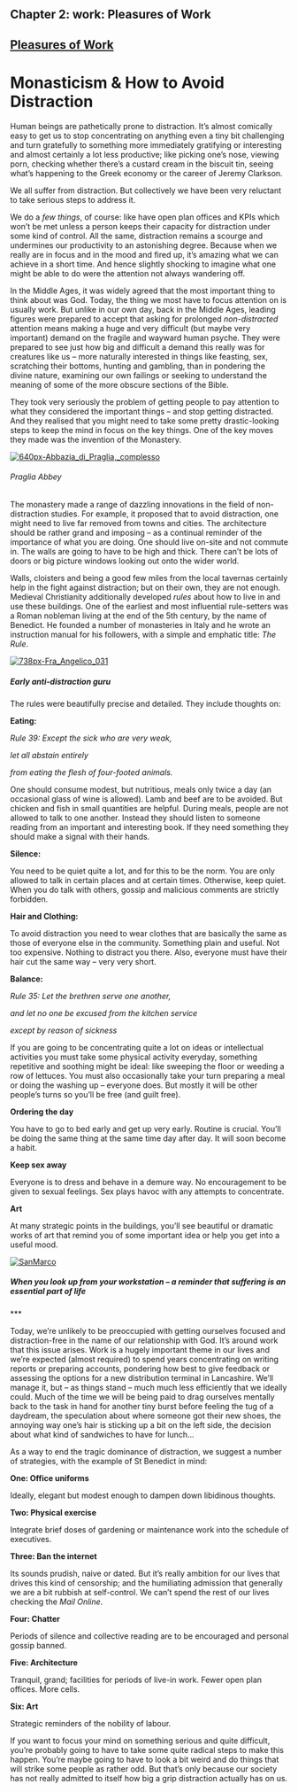 Chapter  2: work: Pleasures of Work
----------------------------------

[Pleasures of Work](../category/work/pleasures-of-work/index.html)
------------------------------------------------------------------

Monasticism & How to Avoid Distraction
======================================

Human beings are pathetically prone to distraction. It’s almost comically easy to get us to stop concentrating on anything even a tiny bit challenging and turn gratefully to something more immediately gratifying or interesting and almost certainly a lot less productive; like picking one’s nose, viewing porn, checking whether there’s a custard cream in the biscuit tin, seeing what’s happening to the Greek economy or the career of Jeremy Clarkson.

<span class="s1">We all suffer from distraction. But collectively we have been very reluctant to take serious steps to address it.<span class="Apple-converted-space">   </span></span>

<span class="s1">We do a *few things*, of course: like have open plan offices and KPIs which won’t be met unless a person keeps their capacity for distraction under some kind of control. All the same, distraction remains a scourge and undermines our productivity to an astonishing degree. Because when we really are in focus and in the mood and fired up, it’s amazing what we can achieve in a short time. And hence slightly shocking to imagine what one might be able to do were the attention not always wandering off. </span>

<span class="s1">In the Middle Ages, it was widely agreed that the most important thing to think about was God. Today, the thing we most have to focus attention on is usually work. But unlike in our own day, back in the Middle Ages, leading figures were prepared to accept that asking for prolonged *non-distracted* attention means making a huge and very difficult (but maybe very important) demand on the fragile and wayward human psyche. They were prepared to see just how big and difficult a demand this really was for creatures like us – more naturally interested in things like feasting, sex, scratching their bottoms, hunting and gambling, than in pondering the divine nature, examining our own failings or seeking to understand the meaning of some of the more obscure sections of the Bible. </span>

<span class="s1">They took very seriously the problem of getting people to pay attention to what they considered the important things – and stop getting distracted. And they realised that you might need to take some pretty drastic-looking steps to keep the mind in focus on the key things.<span class="Apple-converted-space"> </span>One of the key moves they made was the invention of the Monastery. </span>

[![640px-Abbazia\_di\_Praglia,\_complesso](http://i0.wp.com/www.thebookoflife.org/wp-content/uploads/2015/03/640px-Abbazia_di_Praglia_complesso.jpg?resize=635%2C470)](http://i1.wp.com/www.thebookoflife.org/wp-content/uploads/2015/03/640px-Abbazia_di_Praglia_complesso.jpg)

###### Praglia Abbey

<span class="s1">The monastery made a range of dazzling innovations in the field of non-distraction studies. For example, it proposed that to avoid distraction, one might need to live far removed from towns and cities. The architecture should be rather grand and imposing – as a continual reminder of the importance of what you are doing. One should live on-site and not commute in. The walls are going to have to be high and thick. There can’t be lots of doors or big picture windows looking out onto the wider world. </span>

<span class="s1">Walls, cloisters and being a good few miles from the local tavernas certainly help in the fight against distraction;<span class="Apple-converted-space"> </span>but on their own, they are not enough. Medieval Christianity additionally developed *rules* about how to live in and use these buildings. One of the earliest and most influential rule-setters was a Roman nobleman living at the end of the 5th century, by the name of Benedict.<span class="Apple-converted-space"> </span>He founded a number of monasteries in Italy and he wrote an instruction manual for his followers, with a simple and emphatic title: *The Rule*.</span>

[![738px-Fra\_Angelico\_031](http://i2.wp.com/www.thebookoflife.org/wp-content/uploads/2015/03/738px-Fra_Angelico_031.jpg?resize=635%2C647)](http://i0.wp.com/www.thebookoflife.org/wp-content/uploads/2015/03/738px-Fra_Angelico_031.jpg)

##### <span class="s1">Early anti-distraction guru</span>

<span class="s1">The rules were beautifully precise and detailed. They include thoughts on:</span>

**<span class="s1">Eating:</span>**

*<span class="s1">Rule 39: Except the sick who are very weak,</span>*

*<span class="s1">let all abstain entirely</span>*

*<span class="s1">from eating the flesh of four-footed animals.</span>*

<span class="s1">One should consume modest, but nutritious, meals only twice a day (an occasional glass of wine is allowed). Lamb and beef are to be avoided. But chicken and fish in small quantities are helpful. During meals, people are not allowed to talk to one another. Instead they should listen to someone reading from an important and interesting book. If they need something they should make a signal with their hands.</span>

**<span class="s1">Silence: </span>**

<span class="s1">You need to be quiet quite a lot, and for this to be the norm. You are only allowed to talk in certain places and at certain times. Otherwise, keep quiet. When you do talk with others, gossip and malicious comments are strictly forbidden. </span>

**<span class="s1">Hair and Clothing: </span>**

<span class="s1">To avoid distraction you need to wear clothes that are basically the same as those of everyone else in the community. Something plain and useful. Not too expensive. Nothing to distract you there. Also, everyone must have their hair cut the same way – very very short. </span>

**<span class="s1">Balance: </span>**

*<span class="s1">Rule 35: Let the brethren serve one another, </span>*

*<span class="s1">and let no one be excused from the kitchen service </span>*

*<span class="s1">except by reason of sickness </span>*

<span class="s1">If you are going to be concentrating quite a lot on ideas or intellectual activities you must take some physical activity everyday, something repetitive and soothing might be ideal: like sweeping the floor or weeding a row of lettuces. You must also occasionally take your turn preparing a meal or doing the washing up – everyone does. But mostly it will be other people’s turns so you’ll be free (and guilt free).</span>

**<span class="s1">Ordering the day</span>**

<span class="s1">You have to go to bed early and get up very early. Routine is crucial. You’ll be doing the same thing at the same time day after day. It will soon become a habit. </span>

**<span class="s1">Keep sex away</span>**

<span class="s1">Everyone is to dress and behave in a demure way. No encouragement to be given to sexual feelings. Sex plays havoc with any attempts to concentrate. </span>

**<span class="s1">Art</span>**

<span class="s1">At many strategic points in the buildings, you’ll see beautiful or dramatic works of art that remind you of some important idea or help you get into a useful mood.</span>

[![SanMarco](http://i1.wp.com/www.thebookoflife.org/wp-content/uploads/2015/03/SanMarco.jpg?resize=635%2C549)](http://i2.wp.com/www.thebookoflife.org/wp-content/uploads/2015/03/SanMarco.jpg)

##### <span class="s1">When you look up from your workstation – a reminder that suffering is an essential part of life </span>

<span class="s1"> \*\*\*</span>

<span class="s1">Today, we’re unlikely to be preoccupied with getting ourselves focused and distraction-free in the name of our relationship with God. It’s around work that this issue arises. Work is a hugely important theme in our lives and we’re expected (almost required) to spend years concentrating on writing reports or preparing accounts, pondering how best to give feedback or assessing the options for a new distribution terminal in Lancashire. We’ll manage it, but – as things stand – much much less efficiently that we ideally could. Much of the time we will be being paid to drag ourselves mentally back to the task in hand for another tiny burst before feeling the tug of a daydream, the speculation about where someone got their new shoes, the annoying way one’s hair is sticking up a bit on the left side, the decision about what kind of sandwiches to have for lunch… </span>

<span class="s1">As a way to end the tragic dominance of distraction, we suggest a number of strategies, with the example of St Benedict in mind:</span>

**<span class="s1">One: Office uniforms </span>**

<span class="s1">Ideally, elegant but modest enough to dampen down libidinous thoughts.</span>

**<span class="s1">Two: Physical exercise</span>**

<span class="s1">Integrate brief doses of gardening or maintenance work into the schedule of executives. </span>

**<span class="s1">Three: Ban the internet</span>**

<span class="s1">Its sounds prudish, naive or dated. But it’s really ambition for our lives that drives this kind of censorship; and the humiliating admission that generally we are a bit rubbish at self-control. We can’t spend the rest of our lives checking the *Mail Online*.</span>

**<span class="s1">Four: Chatter</span>**

<span class="s1">Periods of silence and collective reading are to be encouraged and personal gossip banned.</span>

**<span class="s1">Five: Architecture</span>**

<span class="s1">Tranquil, grand; facilities for periods of live-in work. Fewer open plan offices. More cells.</span>

**<span class="s1">Six: Art</span>**

<span class="s1">Strategic reminders of the nobility of labour.</span>

<span class="s1">If you want to focus your mind on something serious and quite difficult, you’re probably going to have to take some quite radical steps to make this happen. You’re maybe going to have to look a bit weird and do things that will strike some people as rather odd. But that’s only because our society has not really admitted to itself how big a grip distraction actually has on us. </span>

